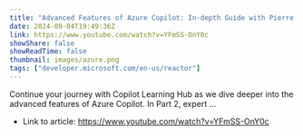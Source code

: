 ```yaml
---
title: "Advanced Features of Azure Copilot: In-depth Guide with Pierre Roman | Copilot Learning Hub Part 2"
date: 2024-09-04T19:49:36Z
link: https://www.youtube.com/watch?v=YFmSS-OnY0c
showShare: false
showReadTime: false
thumbnail: images/azure.png
tags: ["developer.microsoft.com/en-us/reactor"]
---
```

Continue your journey with Copilot Learning Hub as we dive deeper into the advanced features of Azure Copilot. In Part 2, expert ...

- Link to article: https://www.youtube.com/watch?v=YFmSS-OnY0c